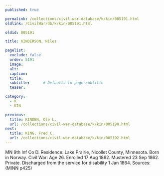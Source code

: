```yaml
---
published: true

permalink: /collections/civil-war-database/k/kin/005191.html
oldlink: /CivilWar/db/k/kin/005191.html

oldid: 005191

title: KINDERSON, Niles

pagelist:
  exclude: false
  order: 5191
  image: 
  alt:
  caption:
  title:
  subtitle:      # Defaults to page subtitle
  teaser:

category: 
  - K 
  - KIN

previous:
  title: KINDEN, Ole L.
  url: /collections/civil-war-database/k/kin/005190.html  
next:
  title: KING, Fred C.
  url: /collections/civil-war-database/k/kin/005192.html   
---
```

MN 9th Inf Co D. Residence: Lake Prairie, Nicollet County, Minnesota. Born in Norway. Civil War: Age 26. Enrolled 17 Aug 1862. Mustered 23 Sep 1862. Private. Discharged from the service for disability 1 Jan 1864. Sources: (MINN p425)
